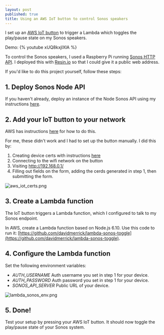 ```yaml
---
layout: post
published: true
title: Using an AWS IoT button to control Sonos speakers
---
```

I set up an [AWS IoT button](https://www.amazon.com/All-New-AWS-IoT-Button-Generation/dp/B01KW6YCIM/ref=sr_1_1?ie=UTF8&qid=1494981420&sr=8-1&keywords=iot+button) 
to trigger a Lambda which toggles the play/pause state on my Sonos speakers.

Demo:
{% youtube xUQ8kxjlXlA %}

To control the Sonos speakers, I used a Raspberry Pi running [Sonos HTTP API](https://github.com/davidmerrick/rpi-node-sonos-http-api). 
I deployed this with [Resin.io](https://resin.io/) so that I could give it a public web address.

If you'd like to do this project yourself, follow these steps:


## 1. Deploy Sonos Node API 

If you haven't already, deploy an instance of the Node Sonos API using my instructions [here](/2017/05/16/setting-up-node-sonos-api/).

## 2. Add your IoT button to your network

AWS has instructions [here](http://docs.aws.amazon.com/iot/latest/developerguide/configure-iot.html) for how to do this.

For me, these didn't work and I had to set up the button manually. I did this by: 
1. Creating device certs with instructions [here](http://docs.aws.amazon.com/iot/latest/developerguide/create-device-certificate.html) 
2. Connecting to the wifi network on the button
3. Visiting http://192.168.0.1/
4. Filling out fields on the form, adding the cerds generated in step 1, then submitting the form.
  
![aws_iot_certs.png]({{site.cdn_path}}/2017/05/16/aws_iot_certs.png)

## 3. Create a Lambda function

The IoT button triggers a Lambda function, which I configured to talk to my Sonos endpoint. 

In AWS, create a Lambda function based on Node.js 6.10.
Use this code to run it: [https://github.com/davidmerrick/lambda-sonos-toggle](https://github.com/davidmerrick/lambda-sonos-toggle).
 
## 4. Configure the Lambda function

Set the following environment variables:

* *AUTH_USERNAME* Auth username you set in step 1 for your device.
* *AUTH_PASSWORD* Auth password you set in step 1 for your device.
* *SONOS_API_SERVER* Public URL of your device.

![lambda_sonos_env.png]({{site.cdn_path}}/2017/05/16/lambda_sonos_env.png)

## 5. Done!
 
Test your setup by pressing your AWS IoT button. It should now toggle the play/pause state of your Sonos system.
